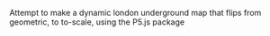 Attempt to make a dynamic london underground map that flips from geometric, to to-scale, using the P5.js package

